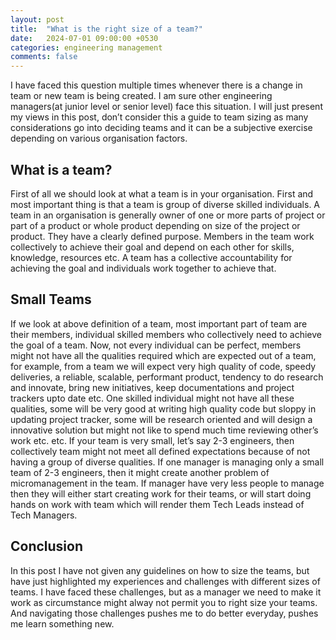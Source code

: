 ```yaml
---
layout: post
title:  "What is the right size of a team?"
date:   2024-07-01 09:00:00 +0530
categories: engineering management
comments: false
---
```


I have faced this question multiple times whenever there is a change in team or new team is being created. I am sure other engineering managers(at junior level or senior level) face this situation.
I will just present my views in this post, don’t consider this a guide to team sizing as many considerations go into deciding teams and it can be a subjective exercise depending on various organisation factors.

## What is a team?
First of all we should look at what a team is in your organisation. First and most important thing is that a team is group of diverse skilled individuals. A team in an organisation is generally owner of one or more parts of project or part of a product or whole product depending on size of the project or product. They have a clearly defined purpose. Members in the team work collectively to achieve their goal and depend on each other for skills, knowledge, resources etc. A team has a collective accountability for achieving the goal and individuals work together to achieve that.

## Small Teams
If we look at above definition of a team, most important part of team are their members, individual skilled members who collectively need to achieve the goal of a team. 
Now, not every individual can be perfect, members might not have all the qualities required which are expected out of a team, for example, from a team we will expect very high quality of code, speedy deliveries, a reliable, scalable, performant product, tendency to do research and innovate, bring new initiatives, keep documentations and project trackers upto date etc. 
One skilled individual might not have all these qualities, some will be very good at writing high quality code but sloppy in updating project tracker, some will be research oriented and will design a innovative solution but might not like to spend much time reviewing other’s work etc. etc.
If your team is very small, let’s say 2-3 engineers, then collectively team might not meet all defined expectations because of not having a group of diverse qualities.
If one manager is managing only a small team of 2-3 engineers, then it might create another problem of micromanagement in the team. If manager have very less people to manage then they will either start creating work for their teams, or will start doing hands on work with team which will render them Tech Leads instead of Tech Managers.

## Conclusion
In this post I have not given any guidelines on how to size the teams, but have just highlighted my experiences and challenges with different sizes of teams. I have faced these challenges, but as a manager we need to make it work as circumstance might alway not permit you to right size your teams. And navigating those challenges pushes me to do better everyday, pushes me learn something new.
